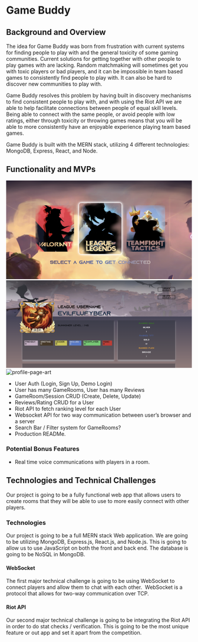 # Game Buddy

## Background and Overview

The idea for Game Buddy was born from frustration with current systems for finding people to play with and the general toxicity of some gaming communities. Current solutions for getting together with other people to play games with are lacking. Random matchmaking will sometimes get you with toxic players or bad players, and it can be impossible in team based games to consistently find people to play with. It can also be hard to discover new communities to play with. 

Game Buddy resolves this problem by having built in discovery mechanisms to find consistent people to play with, and with using the Riot API we are able to help facilitate connections between people of equal skill levels. Being able to connect with the same people, or avoid people with low ratings, either through toxicity or throwing games means that you will be able to more consistently have an enjoyable experience playing team based games.

Game Buddy is built with the MERN stack, utilizing 4 different technologies: MongoDB, Express, React, and Node. 

## Functionality and MVPs
<img src="/frontend/src/components/SplashCarousel/slide-1.png" alt="splash-page-art"/>
<img src="/frontend/src/components/SplashCarousel/slide-3.png" alt="game-index-art"/>
<img src="/frontend/src/components/SplashCarousel/slide-4.png" alt="profile-page-art"/>

-   User Auth (Login, Sign Up, Demo Login)
-   User has many GameRooms, User has many Reviews
-   GameRoom/Session CRUD (Create, Delete, Update)
-   Reviews/Rating CRUD for a User
-   Riot API to fetch ranking level for each User
-   Websocket API for two way communication between user’s browser and a server 
-   Search Bar / Filter system for GameRooms?
-   Production READMe.

### Potential Bonus Features
- Real time voice communications with players in a room. 

## Technologies and Technical Challenges

Our project is going to be a fully functional web app that allows users to create rooms that they will be able to use to more easily connect with other players. 

### Technologies

Our project is going to be a full MERN stack Web application. We are going to be utilizing MongoDB, Express.js, React.js, and Node.js. This is going to allow us to use JavaScript on both the front and back end. The database is going to be NoSQL in MongoDB.

#### WebSocket

The first major technical challenge is going to be using WebSocket to connect players and allow them to chat with each other.  WebSocket is a protocol that allows for two-way communication over TCP. 

#### Riot API

Our second major technical challenge is going to be integrating the Riot API in order to do stat checks / verification. This is going to be the most unique feature or out app and set it apart from the competition.
